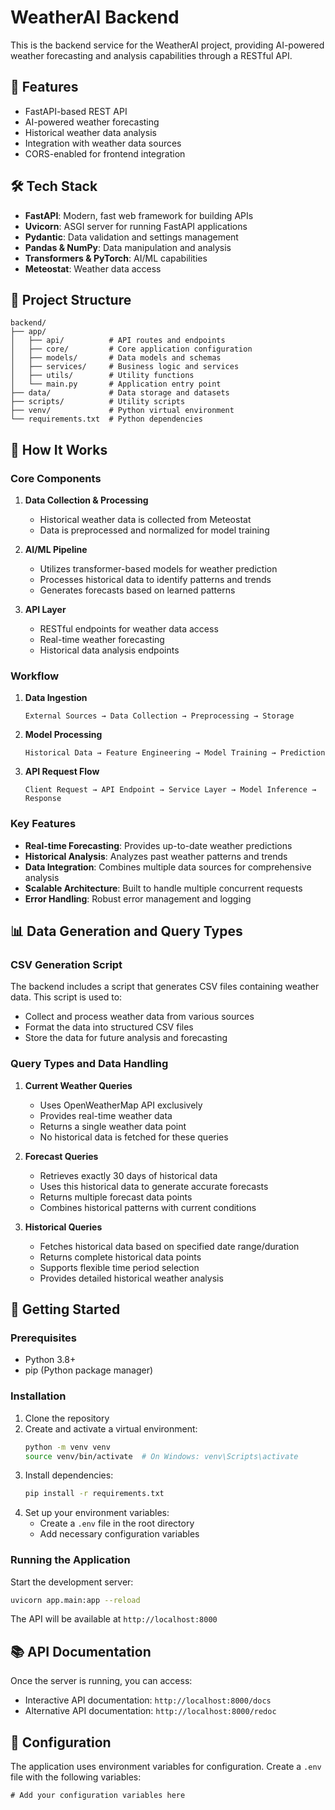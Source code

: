 # WeatherAI Backend

This is the backend service for the WeatherAI project, providing AI-powered weather forecasting and analysis capabilities through a RESTful API.

## 🚀 Features

- FastAPI-based REST API
- AI-powered weather forecasting
- Historical weather data analysis
- Integration with weather data sources
- CORS-enabled for frontend integration

## 🛠️ Tech Stack

- **FastAPI**: Modern, fast web framework for building APIs
- **Uvicorn**: ASGI server for running FastAPI applications
- **Pydantic**: Data validation and settings management
- **Pandas & NumPy**: Data manipulation and analysis
- **Transformers & PyTorch**: AI/ML capabilities
- **Meteostat**: Weather data access

## 📁 Project Structure

```
backend/
├── app/
│   ├── api/          # API routes and endpoints
│   ├── core/         # Core application configuration
│   ├── models/       # Data models and schemas
│   ├── services/     # Business logic and services
│   ├── utils/        # Utility functions
│   └── main.py       # Application entry point
├── data/             # Data storage and datasets
├── scripts/          # Utility scripts
├── venv/             # Python virtual environment
└── requirements.txt  # Python dependencies
```

## 🔄 How It Works

### Core Components

1. **Data Collection & Processing**
   - Historical weather data is collected from Meteostat
   - Data is preprocessed and normalized for model training

2. **AI/ML Pipeline**
   - Utilizes transformer-based models for weather prediction
   - Processes historical data to identify patterns and trends
   - Generates forecasts based on learned patterns

3. **API Layer**
   - RESTful endpoints for weather data access
   - Real-time weather forecasting
   - Historical data analysis endpoints

### Workflow

1. **Data Ingestion**
   ```
   External Sources → Data Collection → Preprocessing → Storage
   ```

2. **Model Processing**
   ```
   Historical Data → Feature Engineering → Model Training → Prediction
   ```

3. **API Request Flow**
   ```
   Client Request → API Endpoint → Service Layer → Model Inference → Response
   ```

### Key Features

- **Real-time Forecasting**: Provides up-to-date weather predictions
- **Historical Analysis**: Analyzes past weather patterns and trends
- **Data Integration**: Combines multiple data sources for comprehensive analysis
- **Scalable Architecture**: Built to handle multiple concurrent requests
- **Error Handling**: Robust error management and logging

## 📊 Data Generation and Query Types

### CSV Generation Script
The backend includes a script that generates CSV files containing weather data. This script is used to:
- Collect and process weather data from various sources
- Format the data into structured CSV files
- Store the data for future analysis and forecasting

### Query Types and Data Handling

1. **Current Weather Queries**
   - Uses OpenWeatherMap API exclusively
   - Provides real-time weather data
   - Returns a single weather data point
   - No historical data is fetched for these queries

2. **Forecast Queries**
   - Retrieves exactly 30 days of historical data
   - Uses this historical data to generate accurate forecasts
   - Returns multiple forecast data points
   - Combines historical patterns with current conditions

3. **Historical Queries**
   - Fetches historical data based on specified date range/duration
   - Returns complete historical data points
   - Supports flexible time period selection
   - Provides detailed historical weather analysis

## 🚀 Getting Started

### Prerequisites

- Python 3.8+
- pip (Python package manager)

### Installation

1. Clone the repository
2. Create and activate a virtual environment:
   ```bash
   python -m venv venv
   source venv/bin/activate  # On Windows: venv\Scripts\activate
   ```
3. Install dependencies:
   ```bash
   pip install -r requirements.txt
   ```
4. Set up your environment variables:
   - Create a `.env` file in the root directory
   - Add necessary configuration variables

### Running the Application

Start the development server:
```bash
uvicorn app.main:app --reload
```

The API will be available at `http://localhost:8000`

## 📚 API Documentation

Once the server is running, you can access:
- Interactive API documentation: `http://localhost:8000/docs`
- Alternative API documentation: `http://localhost:8000/redoc`

## 🔧 Configuration

The application uses environment variables for configuration. Create a `.env` file with the following variables:

```
# Add your configuration variables here
```

